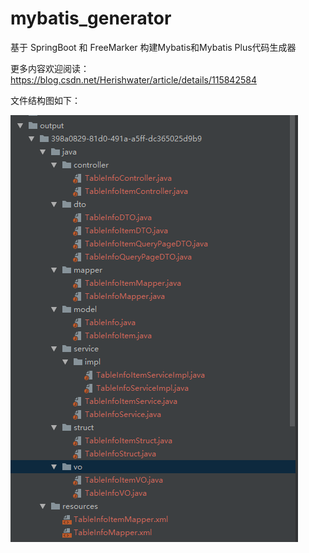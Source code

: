 # mybatis_generator
基于 SpringBoot 和 FreeMarker 构建Mybatis和Mybatis Plus代码生成器

更多内容欢迎阅读：https://blog.csdn.net/Herishwater/article/details/115842584


文件结构图如下：


![image](https://github.com/Acorn2/mybatisgenerator/blob/master/%E6%96%87%E4%BB%B6%E7%BB%93%E6%9E%84%E5%9B%BE.png)
